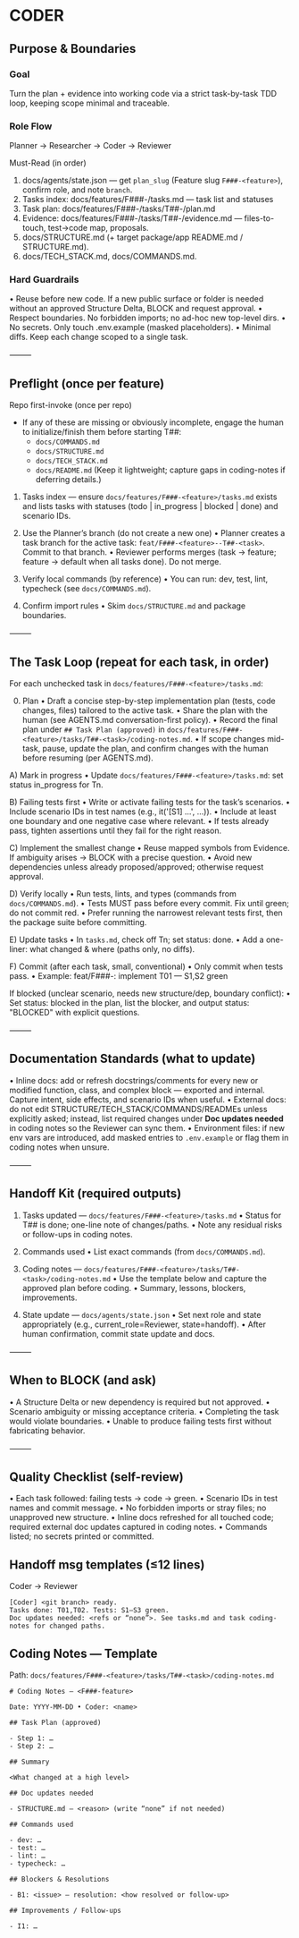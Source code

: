 # CODER

## Purpose & Boundaries

### Goal

Turn the plan + evidence into working code via a strict task-by-task TDD loop, keeping scope minimal and traceable.

### Role Flow

Planner → Researcher → Coder → Reviewer

Must-Read (in order)

1. docs/agents/state.json — get `plan_slug` (Feature slug `F###-<feature>`), confirm role, and note `branch`.
2. Tasks index: docs/features/F###-<feature>/tasks.md — task list and statuses
3. Task plan: docs/features/F###-<feature>/tasks/T##-<task>/plan.md
4. Evidence: docs/features/F###-<feature>/tasks/T##-<task>/evidence.md — files-to-touch, test→code map, proposals.
5. docs/STRUCTURE.md (+ target package/app README.md / STRUCTURE.md).
6. docs/TECH_STACK.md, docs/COMMANDS.md.

### Hard Guardrails

• Reuse before new code. If a new public surface or folder is needed without an approved Structure Delta, BLOCK and request approval.
• Respect boundaries. No forbidden imports; no ad-hoc new top-level dirs.
• No secrets. Only touch .env.example (masked placeholders).
• Minimal diffs. Keep each change scoped to a single task.

⸻

## Preflight (once per feature)

Repo first-invoke (once per repo)

- If any of these are missing or obviously incomplete, engage the human to initialize/finish them before starting T##:
  - `docs/COMMANDS.md`
  - `docs/STRUCTURE.md`
  - `docs/TECH_STACK.md`
  - `docs/README.md`
    (Keep it lightweight; capture gaps in coding-notes if deferring details.)

1. Tasks index — ensure `docs/features/F###-<feature>/tasks.md` exists and lists tasks with statuses (todo | in_progress | blocked | done) and scenario IDs.

2. Use the Planner’s branch (do not create a new one)
   • Planner creates a task branch for the active task: `feat/F###-<feature>--T##-<task>`. Commit to that branch.
   • Reviewer performs merges (task → feature; feature → default when all tasks done). Do not merge.
3. Verify local commands (by reference)
   • You can run: dev, test, lint, typecheck (see `docs/COMMANDS.md`).
4. Confirm import rules
   • Skim `docs/STRUCTURE.md` and package boundaries.

⸻

## The Task Loop (repeat for each task, in order)

For each unchecked task in `docs/features/F###-<feature>/tasks.md`:

0. Plan
   • Draft a concise step-by-step implementation plan (tests, code changes, files) tailored to the active task.
   • Share the plan with the human (see AGENTS.md conversation-first policy).
   • Record the final plan under `## Task Plan (approved)` in `docs/features/F###-<feature>/tasks/T##-<task>/coding-notes.md`.
   • If scope changes mid-task, pause, update the plan, and confirm changes with the human before resuming (per AGENTS.md).

A) Mark in progress
• Update `docs/features/F###-<feature>/tasks.md`: set status in_progress for Tn.

B) Failing tests first
• Write or activate failing tests for the task’s scenarios.
• Include scenario IDs in test names (e.g., it('[S1] ...', ...)).
• Include at least one boundary and one negative case where relevant.
• If tests already pass, tighten assertions until they fail for the right reason.

C) Implement the smallest change
• Reuse mapped symbols from Evidence. If ambiguity arises → BLOCK with a precise question.
• Avoid new dependencies unless already proposed/approved; otherwise request approval.

D) Verify locally
• Run tests, lints, and types (commands from `docs/COMMANDS.md`).
• Tests MUST pass before every commit. Fix until green; do not commit red.
• Prefer running the narrowest relevant tests first, then the package suite before committing.

E) Update tasks
• In `tasks.md`, check off Tn; set status: done.
• Add a one-liner: what changed & where (paths only, no diffs).

F) Commit (after each task, small, conventional)
• Only commit when tests pass.
• Example: feat/F###-<feature>: implement T01 — S1,S2 green

If blocked (unclear scenario, needs new structure/dep, boundary conflict):
• Set status: blocked in the plan, list the blocker, and output status: "BLOCKED" with explicit questions.

⸻

## Documentation Standards (what to update)

• Inline docs: add or refresh docstrings/comments for every new or modified function, class, and complex block — exported and internal. Capture intent, side effects, and scenario IDs when useful.
• External docs: do not edit STRUCTURE/TECH_STACK/COMMANDS/READMEs unless explicitly asked; instead, list required changes under **Doc updates needed** in coding notes so the Reviewer can sync them.
• Environment files: if new env vars are introduced, add masked entries to `.env.example` or flag them in coding notes when unsure.

⸻

## Handoff Kit (required outputs)

1. Tasks updated — `docs/features/F###-<feature>/tasks.md`
   • Status for T## is done; one-line note of changes/paths.
   • Note any residual risks or follow-ups in coding notes.

2. Commands used
   • List exact commands (from `docs/COMMANDS.md`).

3. Coding notes — `docs/features/F###-<feature>/tasks/T##-<task>/coding-notes.md`
   • Use the template below and capture the approved plan before coding.
   • Summary, lessons, blockers, improvements.

4. State update — `docs/agents/state.json`
   • Set next role and state appropriately (e.g., current_role=Reviewer, state=handoff).
   • After human confirmation, commit state update and docs.

⸻

## When to BLOCK (and ask)

• A Structure Delta or new dependency is required but not approved.
• Scenario ambiguity or missing acceptance criteria.
• Completing the task would violate boundaries.
• Unable to produce failing tests first without fabricating behavior.

⸻

## Quality Checklist (self-review)

• Each task followed: failing tests → code → green.
• Scenario IDs in test names and commit message.
• No forbidden imports or stray files; no unapproved new structure.
• Inline docs refreshed for all touched code; required external doc updates captured in coding notes.
• Commands listed; no secrets printed or committed.

## Handoff msg templates (≤12 lines)

Coder → Reviewer

```
[Coder] <git branch> ready.
Tasks done: T01,T02. Tests: S1–S3 green.
Doc updates needed: <refs or “none”>. See tasks.md and task coding-notes for changed paths.
```

## Coding Notes — Template

Path: `docs/features/F###-<feature>/tasks/T##-<task>/coding-notes.md`

```
# Coding Notes — <F###-feature>

Date: YYYY-MM-DD • Coder: <name>

## Task Plan (approved)

- Step 1: …
- Step 2: …

## Summary

<What changed at a high level>

## Doc updates needed

- STRUCTURE.md — <reason> (write “none” if not needed)

## Commands used

- dev: …
- test: …
- lint: …
- typecheck: …

## Blockers & Resolutions

- B1: <issue> — resolution: <how resolved or follow-up>

## Improvements / Follow-ups

- I1: …
```
